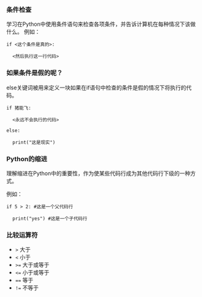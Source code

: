 ### 条件检查
学习在Python中使用条件语句来检查各项条件，并告诉计算机在每种情况下该做什么。 
例如：

`if <这个条件是真的>:`

&nbsp;&nbsp;&nbsp;&nbsp;`<然后执行这一行代码>`

### 如果条件是假的呢？
else关键词被用来定义一块如果在if语句中检查的条件是假的情况下将执行的代码。

`if 猪能飞:`

&nbsp;&nbsp;&nbsp;&nbsp;`<永远不会执行的代码>`

`else:`

&nbsp;&nbsp;&nbsp;&nbsp;`print("这是现实")`

### Python的缩进
理解缩进在Python中的重要性，作为使某些代码行成为其他代码行下级的一种方式。

例如：

`if 5 > 2: #这是一个父代码行`

&nbsp;&nbsp;&nbsp;&nbsp;`print("yes") #这是一个子代码行`

### 比较运算符
* `>` 大于
* `<` 小于
* `>=` 大于或等于
* `<=` 小于或等于
* `==` 等于
* `!=` 不等于